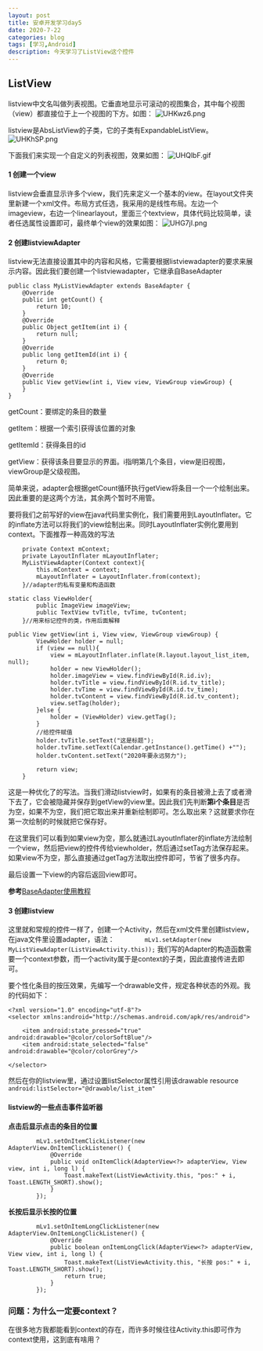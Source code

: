 ```yaml
---
layout: post
title: 安卓开发学习day5
date: 2020-7-22
categories: blog
tags: [学习,Android]
description: 今天学习了ListView这个控件
---
```


## ListView

listview中文名叫做列表视图。它垂直地显示可滚动的视图集合，其中每个视图（view）都直接位于上一个视图的下方。如图：
![UHKwz6.png](https://s1.ax1x.com/2020/07/22/UHKwz6.png)

listview是AbsListView的子类，它的子类有ExpandableListView。
![UHKhSP.png](https://s1.ax1x.com/2020/07/22/UHKhSP.png)

下面我们来实现一个自定义的列表视图，效果如图：
![UHQlbF.gif](https://s1.ax1x.com/2020/07/22/UHQlbF.gif)

#### 1 创建一个view
listview会垂直显示许多个view，我们先来定义一个基本的view。在layout文件夹里新建一个xml文件。布局方式任选，我采用的是线性布局。左边一个imageview，右边一个linearlayout，里面三个textview，具体代码比较简单，读者任选属性设置即可，最终单个view的效果如图：
![UHG7jI.png](https://s1.ax1x.com/2020/07/22/UHG7jI.png)

#### 2 创建listviewAdapter
listview无法直接设置其中的内容和风格，它需要根据listviewadapter的要求来展示内容。因此我们要创建一个listviewadapter，它继承自BaseAdapter
```
public class MyListViewAdapter extends BaseAdapter {
    @Override
    public int getCount() {
        return 10;
    }
    @Override
    public Object getItem(int i) {
        return null;
    }
    @Override
    public long getItemId(int i) {
        return 0;
    }
    @Override
    public View getView(int i, View view, ViewGroup viewGroup) {
    }
}
```
getCount：要绑定的条目的数量

getItem：根据一个索引获得该位置的对象

getItemId：获得条目的id

getView：获得该条目要显示的界面。i指明第几个条目，view是旧视图，viewGroup是父级视图。

简单来说，adapter会根据getCount循环执行getView将条目一个一个绘制出来。因此重要的是这两个方法，其余两个暂时不用管。

要将我们之前写好的view在java代码里实例化，我们需要用到LayoutInflater。它的inflate方法可以将我们的view绘制出来。同时LayoutInflater实例化要用到context。下面推荐一种高效的写法
```
    private Context mContext;
    private LayoutInflater mLayoutInflater;
    MyListViewAdapter(Context context){
        this.mContext = context;
        mLayoutInflater = LayoutInflater.from(context);
    }//adapter的私有变量和构造函数
```
```
static class ViewHolder{
        public ImageView imageView;
        public TextView tvTitle, tvTime, tvContent;
    }//用来标记控件的类，作用后面解释
```
```
public View getView(int i, View view, ViewGroup viewGroup) {
        ViewHolder holder = null;
        if (view == null){
            view = mLayoutInflater.inflate(R.layout.layout_list_item, null);
            holder = new ViewHolder();
            holder.imageView = view.findViewById(R.id.iv);
            holder.tvTitle = view.findViewById(R.id.tv_title);
            holder.tvTime = view.findViewById(R.id.tv_time);
            holder.tvContent = view.findViewById(R.id.tv_content);
            view.setTag(holder);
        }else {
            holder = (ViewHolder) view.getTag();
        }
        //给控件赋值
        holder.tvTitle.setText("这是标题");
        holder.tvTime.setText(Calendar.getInstance().getTime() +"");
        holder.tvContent.setText("2020年要永远努力");

        return view;
    }
```
这是一种优化了的写法。当我们滑动listview时，如果有的条目被滑上去了或者滑下去了，它会被隐藏并保存到getView的view里。因此我们先判断**第i个条目**是否为空，如果不为空，我们把它取出来并重新绘制即可。怎么取出来？这就要求你在第一次绘制的时候就把它保存好。

在这里我们可以看到如果view为空，那么就通过LayoutInflater的inflate方法绘制一个view，然后把view的控件传给viewholder，然后通过setTag方法保存起来。如果view不为空，那么直接通过getTag方法取出控件即可，节省了很多内存。

最后设置一下view的内容后返回view即可。

**参考**[BaseAdapter使用教程](https://www.jianshu.com/p/24833a2cffd1)

#### 3 创建listview

这里就和常规的控件一样了，创建一个Activity，然后在xml文件里创建listview，在java文件里设置adapter，语法：
`        mLv1.setAdapter(new MyListViewAdapter(ListViewActivity.this));`
我们写的Adapter的构造函数需要一个context参数，而一个activity属于是context的子类，因此直接传进去即可。

要个性化条目的按压效果，先编写一个drawable文件，规定各种状态的外观。我的代码如下：
```
<?xml version="1.0" encoding="utf-8"?>
<selector xmlns:android="http://schemas.android.com/apk/res/android">

    <item android:state_pressed="true" android:drawable="@color/colorSoftBlue"/>
    <item android:state_selected="false" android:drawable="@color/colorGrey"/>

</selector>
```
然后在你的listview里，通过设置listSelector属性引用该drawable resource
`        android:listSelector="@drawable/list_item"`

#### listview的一些点击事件监听器
**点击后显示点击的条目的位置**
```
        mLv1.setOnItemClickListener(new AdapterView.OnItemClickListener() {
            @Override
            public void onItemClick(AdapterView<?> adapterView, View view, int i, long l) {
                Toast.makeText(ListViewActivity.this, "pos:" + i, Toast.LENGTH_SHORT).show();
            }
        });
```

**长按后显示长按的位置**
```
        mLv1.setOnItemLongClickListener(new AdapterView.OnItemLongClickListener() {
            @Override
            public boolean onItemLongClick(AdapterView<?> adapterView, View view, int i, long l) {
                Toast.makeText(ListViewActivity.this, "长按 pos:" + i, Toast.LENGTH_SHORT).show();
                return true;
            }
        });
```

### 问题：为什么一定要context？
在很多地方我都能看到context的存在，而许多时候往往Activity.this即可作为context使用，这到底有啥用？
